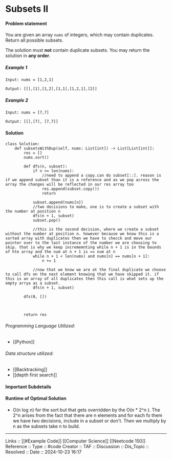 # Subsets II

#### Problem statement

You are given an array `nums` of integers, which may contain duplicates. Return all possible subsets.

The solution must **not** contain duplicate subsets. You may return the solution in **any order**.
##### Example 1
```
Input: nums = [1,2,1]

Output: [[],[1],[1,2],[1,1],[1,2,1],[2]]
```
##### Example 2
```
Input: nums = [7,7]

Output: [[],[7], [7,7]]
```
#### Solution
```
class Solution:
    def subsetsWithDup(self, nums: List[int]) -> List[List[int]]:
        res = []
        nums.sort()

        def dfs(n, subset):
            if n >= len(nums):
	            //need to append a copy.can do subset[::]. reason is if we append subset than it is a reference and as we pop across the array the changes will be reflected in our res array too
                res.append(subset.copy())
                return
                
            subset.append(nums[n])
            //two decisions to make, one is to create a subset with the number at position n
            dfs(n + 1, subset)
            subset.pop()

			//this is the second decision, where we create a subset without the number at position n. however because we know this is a sorted array with duplicates then we have to checck and move our pointer over to the last instance of the number we are choosing to skip. that is why we keep incrememnting while n + 1 is in the bounds of hte array and the num at n + 1 is == num at n
            while n + 1 < len(nums) and nums[n] == nums[n + 1]:
                n += 1

			//now that we know we are at the final duplicate we choose to call dfs on the next element knowing that we have skipped it. if this is an array of all duplicates then this call is what sets up the empty arrya as a subset.
            dfs(n + 1, subset)

        dfs(0, [])

  

        return res
```

###### Programming Language Utilized:

- [[Python]]
###### Data structure utilized:

- [[Backtracking]]
- [[depth first search]]
#### Important Subdetails

#### Runtime of Optimal Solution

- O(n log n) for the sort but that gets overridden by the O(n * 2^n ). The 2^n arises from the fact that there are n elements and for each fo them we have two decisions, include in a subset or don't. Then we multiply by n as the subsets take n to build.
---
Links :: [[#Example Code]] [[Computer Science]] [[Neetcode 150]]
Reference ::
Type :: #code
Creator ::
TAF ::
Discussion ::
Dis_Topic :: 
Resolved ::
Date :: 2024-10-23 16:17
